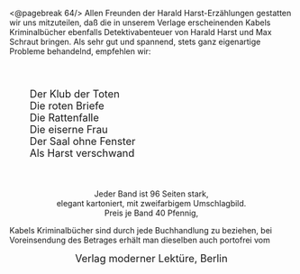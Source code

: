 <@pagebreak 64/>
Allen Freunden der Harald Harst-Erzählungen gestatten
wir uns mitzuteilen, daß die in unserem Verlage
erscheinenden Kabels Kriminalbücher ebenfalls Detektivabenteuer
von Harald Harst und Max Schraut bringen.
Als sehr gut und spannend, stets ganz eigenartige
Probleme behandelnd, empfehlen wir:

<div style="font-size: large; white-space: pre-wrap; margin: 2em;">
Der Klub der Toten
Die roten Briefe
Die Rattenfalle
Die eiserne Frau
Der Saal ohne Fenster
Als Harst verschwand
</div>

<div style="white-space: pre-wrap; text-align: center;">
Jeder Band ist 96 Seiten stark,
elegant kartoniert, mit zweifarbigem Umschlagbild.
</div>

<div style="text-align: center;">
Preis je Band 40 Pfennig,
</div>

Kabels Kriminalbücher sind durch jede Buchhandlung
zu beziehen, bei Voreinsendung des Betrages erhält man
dieselben auch portofrei vom

<div style="text-align: center; font-size: large;">
Verlag moderner Lektüre, Berlin
</div>

